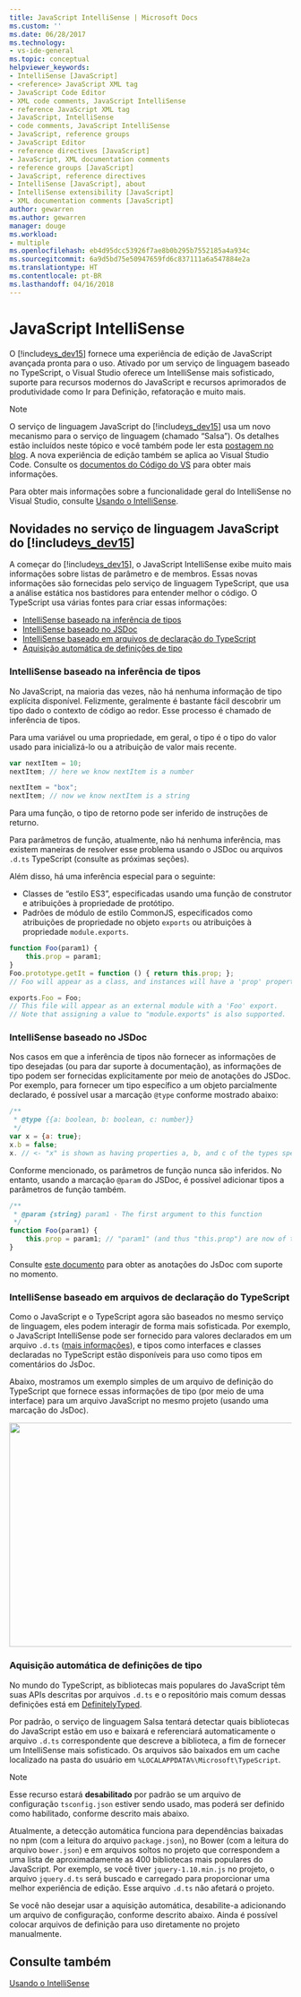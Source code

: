 ```yaml
---
title: JavaScript IntelliSense | Microsoft Docs
ms.custom: ''
ms.date: 06/28/2017
ms.technology:
- vs-ide-general
ms.topic: conceptual
helpviewer_keywords:
- IntelliSense [JavaScript]
- <reference> JavaScript XML tag
- JavaScript Code Editor
- XML code comments, JavaScript IntelliSense
- reference JavaScript XML tag
- JavaScript, IntelliSense
- code comments, JavaScript IntelliSense
- JavaScript, reference groups
- JavaScript Editor
- reference directives [JavaScript]
- JavaScript, XML documentation comments
- reference groups [JavaScript]
- JavaScript, reference directives
- IntelliSense [JavaScript], about
- IntelliSense extensibility [JavaScript]
- XML documentation comments [JavaScript]
author: gewarren
ms.author: gewarren
manager: douge
ms.workload:
- multiple
ms.openlocfilehash: eb4d95dcc53926f7ae8b0b295b7552185a4a934c
ms.sourcegitcommit: 6a9d5bd75e50947659fd6c837111a6a547884e2a
ms.translationtype: HT
ms.contentlocale: pt-BR
ms.lasthandoff: 04/16/2018
---
```

# <a name="javascript-intellisense"></a>JavaScript IntelliSense

O [!include[vs_dev15](../misc/includes/vs_dev15_md.md)] fornece uma experiência de edição de JavaScript avançada pronta para o uso. Ativado por um serviço de linguagem baseado no TypeScript, o Visual Studio oferece um IntelliSense mais sofisticado, suporte para recursos modernos do JavaScript e recursos aprimorados de produtividade como Ir para Definição, refatoração e muito mais.

> [!NOTE]
> O serviço de linguagem JavaScript do [!include[vs_dev15](../misc/includes/vs_dev15_md.md)] usa um novo mecanismo para o serviço de linguagem (chamado “Salsa”). Os detalhes estão incluídos neste tópico e você também pode ler esta [postagem no blog](https://blogs.msdn.microsoft.com/visualstudio/2016/11/28/more-productive-javascript-in-visual-studio-2017-rc). A nova experiência de edição também se aplica ao Visual Studio Code. Consulte os [documentos do Código do VS](https://code.visualstudio.com/docs/languages/javascript) para obter mais informações.

Para obter mais informações sobre a funcionalidade geral do IntelliSense no Visual Studio, consulte [Usando o IntelliSense](../ide/using-intellisense.md).

## <a name="whats-new-in-the-javascript-language-service-in-includevsdev15miscincludesvsdev15mdmd"></a>Novidades no serviço de linguagem JavaScript do [!include[vs_dev15](../misc/includes/vs_dev15_md.md)]

A começar do [!include[vs_dev15](../misc/includes/vs_dev15_md.md)], o JavaScript IntelliSense exibe muito mais informações sobre listas de parâmetro e de membros.
Essas novas informações são fornecidas pelo serviço de linguagem TypeScript, que usa a análise estática nos bastidores para entender melhor o código.
O TypeScript usa várias fontes para criar essas informações:

- [IntelliSense baseado na inferência de tipos](#TypeInference)
- [IntelliSense baseado no JSDoc](#JsDoc)
- [IntelliSense baseado em arquivos de declaração do TypeScript](#TsDeclFiles)
- [Aquisição automática de definições de tipo](#Auto)

### <a name="TypeInference"></a>IntelliSense baseado na inferência de tipos

No JavaScript, na maioria das vezes, não há nenhuma informação de tipo explícita disponível. Felizmente, geralmente é bastante fácil descobrir um tipo dado o contexto de código ao redor.
Esse processo é chamado de inferência de tipos.

Para uma variável ou uma propriedade, em geral, o tipo é o tipo do valor usado para inicializá-lo ou a atribuição de valor mais recente.

```js
var nextItem = 10;
nextItem; // here we know nextItem is a number

nextItem = "box";
nextItem; // now we know nextItem is a string
```

Para uma função, o tipo de retorno pode ser inferido de instruções de returno.

Para parâmetros de função, atualmente, não há nenhuma inferência, mas existem maneiras de resolver esse problema usando o JSDoc ou arquivos `.d.ts` TypeScript (consulte as próximas seções).

Além disso, há uma inferência especial para o seguinte:

- Classes de “estilo ES3”, especificadas usando uma função de construtor e atribuições à propriedade de protótipo.
- Padrões de módulo de estilo CommonJS, especificados como atribuições de propriedade no objeto `exports` ou atribuições à propriedade `module.exports`.

```js
function Foo(param1) {
    this.prop = param1;
}
Foo.prototype.getIt = function () { return this.prop; };
// Foo will appear as a class, and instances will have a 'prop' property and a 'getIt' method.

exports.Foo = Foo;
// This file will appear as an external module with a 'Foo' export.
// Note that assigning a value to "module.exports" is also supported.
```

### <a name="JsDoc"></a> IntelliSense baseado no JSDoc

Nos casos em que a inferência de tipos não fornecer as informações de tipo desejadas (ou para dar suporte à documentação), as informações de tipo podem ser fornecidas explicitamente por meio de anotações do JSDoc.  Por exemplo, para fornecer um tipo específico a um objeto parcialmente declarado, é possível usar a marcação `@type` conforme mostrado abaixo:

```js
/**
 * @type {{a: boolean, b: boolean, c: number}}
 */
var x = {a: true};
x.b = false;
x. // <- "x" is shown as having properties a, b, and c of the types specified
```

Conforme mencionado, os parâmetros de função nunca são inferidos. No entanto, usando a marcação `@param` do JSDoc, é possível adicionar tipos a parâmetros de função também.

```js
/**
 * @param {string} param1 - The first argument to this function
 */
function Foo(param1) {
    this.prop = param1; // "param1" (and thus "this.prop") are now of type "string".
}
```

Consulte [este documento](https://github.com/Microsoft/TypeScript/wiki/JsDoc-support-in-JavaScript) para obter as anotações do JsDoc com suporte no momento.

### <a name="TsDeclFiles"></a> IntelliSense baseado em arquivos de declaração do TypeScript

Como o JavaScript e o TypeScript agora são baseados no mesmo serviço de linguagem, eles podem interagir de forma mais sofisticada. Por exemplo, o JavaScript IntelliSense pode ser fornecido para valores declarados em um arquivo `.d.ts` ([mais informações](https://www.typescriptlang.org/docs/handbook/declaration-files/introduction.html)), e tipos como interfaces e classes declaradas no TypeScript estão disponíveis para uso como tipos em comentários do JsDoc. 

Abaixo, mostramos um exemplo simples de um arquivo de definição do TypeScript que fornece essas informações de tipo (por meio de uma interface) para um arquivo JavaScript no mesmo projeto (usando uma marcação do JsDoc).

<img src="https://raw.githubusercontent.com/wiki/Microsoft/TypeScript/images/decl1.png" height="400" width="640"/>

### <a name="Auto"></a> Aquisição automática de definições de tipo

No mundo do TypeScript, as bibliotecas mais populares do JavaScript têm suas APIs descritas por arquivos `.d.ts` e o repositório mais comum dessas definições está em [DefinitelyTyped](https://github.com/DefinitelyTyped/DefinitelyTyped).

Por padrão, o serviço de linguagem Salsa tentará detectar quais bibliotecas do JavaScript estão em uso e baixará e referenciará automaticamente o arquivo `.d.ts` correspondente que descreve a biblioteca, a fim de fornecer um IntelliSense mais sofisticado. Os arquivos são baixados em um cache localizado na pasta do usuário em `%LOCALAPPDATA%\Microsoft\TypeScript`.

> [!NOTE]
> Esse recurso estará **desabilitado** por padrão se um arquivo de configuração `tsconfig.json` estiver sendo usado, mas poderá ser definido como habilitado, conforme descrito mais abaixo.

Atualmente, a detecção automática funciona para dependências baixadas no npm (com a leitura do arquivo `package.json`), no Bower (com a leitura do arquivo `bower.json`) e em arquivos soltos no projeto que correspondem a uma lista de aproximadamente as 400 bibliotecas mais populares do JavaScript. Por exemplo, se você tiver `jquery-1.10.min.js` no projeto, o arquivo `jquery.d.ts` será buscado e carregado para proporcionar uma melhor experiência de edição. Esse arquivo `.d.ts` não afetará o projeto.

Se você não desejar usar a aquisição automática, desabilite-a adicionando um arquivo de configuração, conforme descrito abaixo. Ainda é possível colocar arquivos de definição para uso diretamente no projeto manualmente.

## <a name="see-also"></a>Consulte também

[Usando o IntelliSense](../ide/using-intellisense.md)